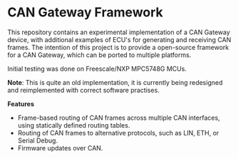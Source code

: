 # CAN Gateway Framework
This repository contains an experimental implementation of a CAN Gateway device, with additional examples of ECU's for generating and receiving CAN frames.
The intention of this project is to provide a open-source framework for a CAN Gateway, which can be ported to multiple platforms.

Initial testing was done on Freescale/NXP MPC5748G MCUs.

**Note**: This is quite an old implementation, it is currently being redesigned and reimplemented with correct software practises.

**Features**
* Frame-based routing of CAN frames across multiple CAN interfaces, using statically defined routing tables.
* Routing of CAN frames to alternative protocols, such as LIN, ETH, or Serial Debug.
* Firmware updates over CAN.
